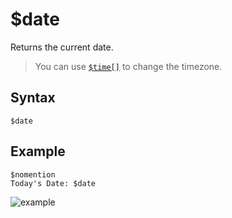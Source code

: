 # $date
Returns the current date.
> You can use [`$time[]`](./time.md) to change the timezone.

## Syntax
```
$date
```

## Example
```
$nomention
Today's Date: $date
```

![example](https://user-images.githubusercontent.com/69215413/122827414-5232ba80-d2b2-11eb-8e0f-de15f7933660.png)
